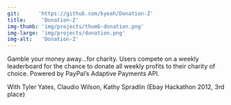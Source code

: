```yaml
---
git:      'https://github.com/kyeah/Donation-Z'
title:     'Donation-Z'
img-thumb: 'img/projects/thumb-donation.png'
img-large: 'img/projects/donation.png'
img-alt:   'Donation-Z'
---
```


Gamble your money away...for charity. Users compete on a weekly leaderboard for the chance to donate all weekly profits to their charity of choice. Powered by PayPal&rsquo;s Adaptive Payments API.

<p-dark>With Tyler Yates, Claudio Wilson, Kathy Spradlin (Ebay Hackathon 2012, 3rd place)</p-dark>
